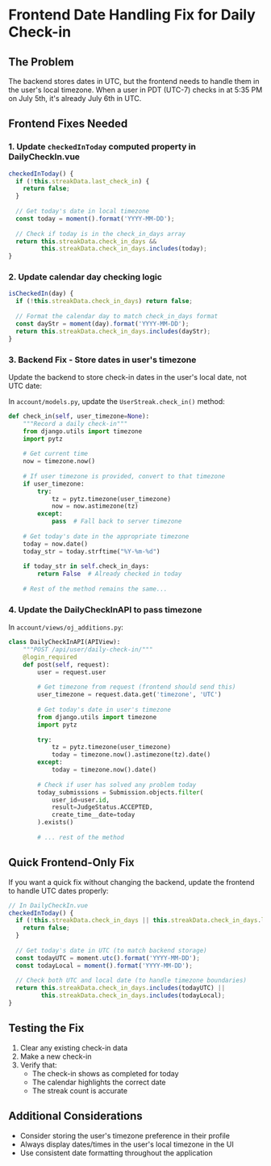 # Frontend Date Handling Fix for Daily Check-in

## The Problem

The backend stores dates in UTC, but the frontend needs to handle them in the user's local timezone. When a user in PDT (UTC-7) checks in at 5:35 PM on July 5th, it's already July 6th in UTC.

## Frontend Fixes Needed

### 1. Update `checkedInToday` computed property in DailyCheckIn.vue

```javascript
checkedInToday() {
  if (!this.streakData.last_check_in) {
    return false;
  }
  
  // Get today's date in local timezone
  const today = moment().format('YYYY-MM-DD');
  
  // Check if today is in the check_in_days array
  return this.streakData.check_in_days && 
         this.streakData.check_in_days.includes(today);
}
```

### 2. Update calendar day checking logic

```javascript
isCheckedIn(day) {
  if (!this.streakData.check_in_days) return false;
  
  // Format the calendar day to match check_in_days format
  const dayStr = moment(day).format('YYYY-MM-DD');
  return this.streakData.check_in_days.includes(dayStr);
}
```

### 3. Backend Fix - Store dates in user's timezone

Update the backend to store check-in dates in the user's local date, not UTC date:

In `account/models.py`, update the `UserStreak.check_in()` method:

```python
def check_in(self, user_timezone=None):
    """Record a daily check-in"""
    from django.utils import timezone
    import pytz
    
    # Get current time
    now = timezone.now()
    
    # If user timezone is provided, convert to that timezone
    if user_timezone:
        try:
            tz = pytz.timezone(user_timezone)
            now = now.astimezone(tz)
        except:
            pass  # Fall back to server timezone
    
    # Get today's date in the appropriate timezone
    today = now.date()
    today_str = today.strftime("%Y-%m-%d")
    
    if today_str in self.check_in_days:
        return False  # Already checked in today
    
    # Rest of the method remains the same...
```

### 4. Update the DailyCheckInAPI to pass timezone

In `account/views/oj_additions.py`:

```python
class DailyCheckInAPI(APIView):
    """POST /api/user/daily-check-in/"""
    @login_required
    def post(self, request):
        user = request.user
        
        # Get timezone from request (frontend should send this)
        user_timezone = request.data.get('timezone', 'UTC')
        
        # Get today's date in user's timezone
        from django.utils import timezone
        import pytz
        
        try:
            tz = pytz.timezone(user_timezone)
            today = timezone.now().astimezone(tz).date()
        except:
            today = timezone.now().date()
        
        # Check if user has solved any problem today
        today_submissions = Submission.objects.filter(
            user_id=user.id,
            result=JudgeStatus.ACCEPTED,
            create_time__date=today
        ).exists()
        
        # ... rest of the method
```

## Quick Frontend-Only Fix

If you want a quick fix without changing the backend, update the frontend to handle UTC dates properly:

```javascript
// In DailyCheckIn.vue
checkedInToday() {
  if (!this.streakData.check_in_days || this.streakData.check_in_days.length === 0) {
    return false;
  }
  
  // Get today's date in UTC (to match backend storage)
  const todayUTC = moment.utc().format('YYYY-MM-DD');
  const todayLocal = moment().format('YYYY-MM-DD');
  
  // Check both UTC and local date (to handle timezone boundaries)
  return this.streakData.check_in_days.includes(todayUTC) || 
         this.streakData.check_in_days.includes(todayLocal);
}
```

## Testing the Fix

1. Clear any existing check-in data
2. Make a new check-in
3. Verify that:
   - The check-in shows as completed for today
   - The calendar highlights the correct date
   - The streak count is accurate

## Additional Considerations

- Consider storing the user's timezone preference in their profile
- Always display dates/times in the user's local timezone in the UI
- Use consistent date formatting throughout the application